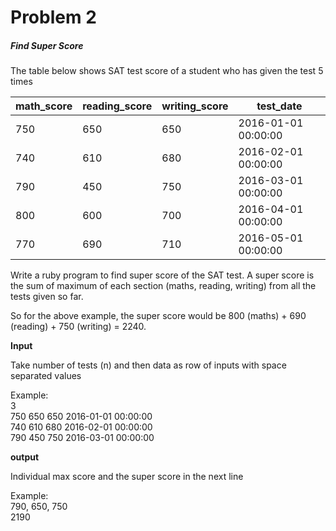 Problem 2
===
##### Find Super Score

The table below shows SAT test score of a student who has given the test 5 times

| math_score | reading_score | writing_score | test_date | 
| -------    | ----------    | ------------- | ------------- |
| 750	     | 650           | 650	          | 2016-01-01 00:00:00 | 
| 740	     | 610           | 680	          | 2016-02-01 00:00:00 | 
| 790	     | 450           | 750	          | 2016-03-01 00:00:00 | 
| 800	     | 600           | 700	          | 2016-04-01 00:00:00 | 
| 770	     | 690           | 710	          | 2016-05-01 00:00:00 |


Write a ruby program to find super score of the SAT test. A super score is the sum of maximum of each section (maths, reading, writing) from all the tests given so far.

So for the above example, the super score would be 800 (maths) + 690 (reading) + 750 (writing) = 2240.

**Input**

Take number of tests (n) and then data as row of inputs with space separated values

Example:   
3   
750 650 650 2016-01-01 00:00:00   
740 610 680 2016-02-01 00:00:00   
790 450 750 2016-03-01 00:00:00   

**output**

Individual max score and the super score in the next line

Example:   
790, 650, 750   
2190

